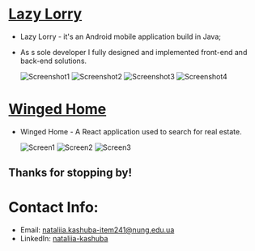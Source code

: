 
# [Lazy Lorry](https://github.com/Doskonala/lazy_lorry) 

* Lazy Lorry - it's an Android mobile application build in Java;
* As s sole developer I fully designed and implemented front-end and back-end solutions.
  


  ![Screenshot1](https://github.com/Doskonala/Doskonala/blob/main/example1.jpg)
  ![Screenshot2](https://github.com/Doskonala/Doskonala/blob/main/example2.jpg)
  ![Screenshot3](https://github.com/Doskonala/Doskonala/blob/main/example3.jpg)
  ![Screenshot4](https://github.com/Doskonala/Doskonala/blob/main/example4.jpg)
  

# [Winged Home](https://github.com/Doskonala/real-estate-agency) 

* Winged Home - A React application used to search for real estate.



  ![Screen1](https://github.com/Doskonala/Doskonala/blob/main/exampler1.png)
  ![Screen2](https://github.com/Doskonala/Doskonala/blob/main/exampler2.png)
  ![Screen3](https://github.com/Doskonala/Doskonala/blob/main/exampler3.png)



## Thanks for stopping by!

# Contact Info:

- Email: nataliia.kashuba-item241@nung.edu.ua
- LinkedIn: [nataliia-kashuba](https://www.linkedin.com/in/nataliia-kashuba/)
